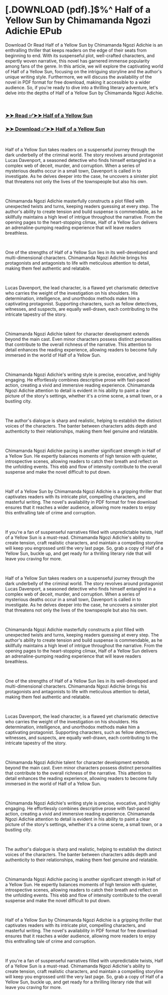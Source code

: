 # [.DOWNLOAD (pdf).]$%^ Half of a Yellow Sun by Chimamanda Ngozi Adichie EPub

<p>Download Or Read Half of a Yellow Sun by Chimamanda Ngozi Adichie is an enthralling thriller that keeps readers on the edge of their seats from beginning to end. With its suspenseful plot, well-crafted characters, and expertly woven narrative, this novel has garnered immense popularity among fans of the genre. In this article, we will explore the captivating world of Half of a Yellow Sun, focusing on the intriguing storyline and the author's unique writing style. Furthermore, we will discuss the availability of the novel in PDF format for free download, making it accessible to a wider audience. So, if you're ready to dive into a thrilling literary adventure, let's delve into the depths of Half of a Yellow Sun by Chimamanda Ngozi Adichie.</p>
<p>&nbsp;</p>

### [➤➤ Read ✅➤➤ Half of a Yellow Sun](https://thehelpfulbooks.blogspot.com/id/18749)

### [➤➤ Download ✅➤➤ Half of a Yellow Sun](https://thehelpfulbooks.blogspot.com/id/18749)

<p>&nbsp;</p>
<p>Half of a Yellow Sun takes readers on a suspenseful journey through the dark underbelly of the criminal world. The story revolves around protagonist Lucas Davenport, a seasoned detective who finds himself entangled in a complex web of deceit, murder, and corruption. When a series of mysterious deaths occur in a small town, Davenport is called in to investigate. As he delves deeper into the case, he uncovers a sinister plot that threatens not only the lives of the townspeople but also his own.</p>
<p>&nbsp;</p>
<p>Chimamanda Ngozi Adichie masterfully constructs a plot filled with unexpected twists and turns, keeping readers guessing at every step. The author's ability to create tension and build suspense is commendable, as he skillfully maintains a high level of intrigue throughout the narrative. From the opening pages to the heart-stopping climax, Half of a Yellow Sun delivers an adrenaline-pumping reading experience that will leave readers breathless.</p>
<p>&nbsp;</p>
<p>One of the strengths of Half of a Yellow Sun lies in its well-developed and multi-dimensional characters. Chimamanda Ngozi Adichie brings his protagonists and antagonists to life with meticulous attention to detail, making them feel authentic and relatable.</p>
<p>&nbsp;</p>
<p>Lucas Davenport, the lead character, is a flawed yet charismatic detective who carries the weight of the investigation on his shoulders. His determination, intelligence, and unorthodox methods make him a captivating protagonist. Supporting characters, such as fellow detectives, witnesses, and suspects, are equally well-drawn, each contributing to the intricate tapestry of the story.</p>
<p>&nbsp;</p>
<p>Chimamanda Ngozi Adichie talent for character development extends beyond the main cast. Even minor characters possess distinct personalities that contribute to the overall richness of the narrative. This attention to detail enhances the reading experience, allowing readers to become fully immersed in the world of Half of a Yellow Sun.</p>
<p>&nbsp;</p>
<p>Chimamanda Ngozi Adichie's writing style is precise, evocative, and highly engaging. He effortlessly combines descriptive prose with fast-paced action, creating a vivid and immersive reading experience. Chimamanda Ngozi Adichie attention to detail is evident in his ability to paint a clear picture of the story's settings, whether it's a crime scene, a small town, or a bustling city.</p>
<p>&nbsp;</p>
<p>The author's dialogue is sharp and realistic, helping to establish the distinct voices of the characters. The banter between characters adds depth and authenticity to their relationships, making them feel genuine and relatable.</p>
<p>&nbsp;</p>
<p>Chimamanda Ngozi Adichie pacing is another significant strength in Half of a Yellow Sun. He expertly balances moments of high tension with quieter, introspective scenes, allowing readers to catch their breath and reflect on the unfolding events. This ebb and flow of intensity contribute to the overall suspense and make the novel difficult to put down.</p>
<p>&nbsp;</p>
<p>Half of a Yellow Sun by Chimamanda Ngozi Adichie is a gripping thriller that captivates readers with its intricate plot, compelling characters, and masterful writing. The novel's availability in PDF format for free download ensures that it reaches a wider audience, allowing more readers to enjoy this enthralling tale of crime and corruption.</p>
<p>&nbsp;</p>
<p>If you're a fan of suspenseful narratives filled with unpredictable twists, Half of a Yellow Sun is a must-read. Chimamanda Ngozi Adichie's ability to create tension, craft realistic characters, and maintain a compelling storyline will keep you engrossed until the very last page. So, grab a copy of Half of a Yellow Sun, buckle up, and get ready for a thrilling literary ride that will leave you craving for more.</p>
<p>&nbsp;</p>
<p>Half of a Yellow Sun takes readers on a suspenseful journey through the dark underbelly of the criminal world. The story revolves around protagonist Lucas Davenport, a seasoned detective who finds himself entangled in a complex web of deceit, murder, and corruption. When a series of mysterious deaths occur in a small town, Davenport is called in to investigate. As he delves deeper into the case, he uncovers a sinister plot that threatens not only the lives of the townspeople but also his own.</p>
<p>&nbsp;</p>
<p>Chimamanda Ngozi Adichie masterfully constructs a plot filled with unexpected twists and turns, keeping readers guessing at every step. The author's ability to create tension and build suspense is commendable, as he skillfully maintains a high level of intrigue throughout the narrative. From the opening pages to the heart-stopping climax, Half of a Yellow Sun delivers an adrenaline-pumping reading experience that will leave readers breathless.</p>
<p>&nbsp;</p>
<p>One of the strengths of Half of a Yellow Sun lies in its well-developed and multi-dimensional characters. Chimamanda Ngozi Adichie brings his protagonists and antagonists to life with meticulous attention to detail, making them feel authentic and relatable.</p>
<p>&nbsp;</p>
<p>Lucas Davenport, the lead character, is a flawed yet charismatic detective who carries the weight of the investigation on his shoulders. His determination, intelligence, and unorthodox methods make him a captivating protagonist. Supporting characters, such as fellow detectives, witnesses, and suspects, are equally well-drawn, each contributing to the intricate tapestry of the story.</p>
<p>&nbsp;</p>
<p>Chimamanda Ngozi Adichie talent for character development extends beyond the main cast. Even minor characters possess distinct personalities that contribute to the overall richness of the narrative. This attention to detail enhances the reading experience, allowing readers to become fully immersed in the world of Half of a Yellow Sun.</p>
<p>&nbsp;</p>
<p>Chimamanda Ngozi Adichie's writing style is precise, evocative, and highly engaging. He effortlessly combines descriptive prose with fast-paced action, creating a vivid and immersive reading experience. Chimamanda Ngozi Adichie attention to detail is evident in his ability to paint a clear picture of the story's settings, whether it's a crime scene, a small town, or a bustling city.</p>
<p>&nbsp;</p>
<p>The author's dialogue is sharp and realistic, helping to establish the distinct voices of the characters. The banter between characters adds depth and authenticity to their relationships, making them feel genuine and relatable.</p>
<p>&nbsp;</p>
<p>Chimamanda Ngozi Adichie pacing is another significant strength in Half of a Yellow Sun. He expertly balances moments of high tension with quieter, introspective scenes, allowing readers to catch their breath and reflect on the unfolding events. This ebb and flow of intensity contribute to the overall suspense and make the novel difficult to put down.</p>
<p>&nbsp;</p>
<p>Half of a Yellow Sun by Chimamanda Ngozi Adichie is a gripping thriller that captivates readers with its intricate plot, compelling characters, and masterful writing. The novel's availability in PDF format for free download ensures that it reaches a wider audience, allowing more readers to enjoy this enthralling tale of crime and corruption.</p>
<p>&nbsp;</p>
<p>If you're a fan of suspenseful narratives filled with unpredictable twists, Half of a Yellow Sun is a must-read. Chimamanda Ngozi Adichie's ability to create tension, craft realistic characters, and maintain a compelling storyline will keep you engrossed until the very last page. So, grab a copy of Half of a Yellow Sun, buckle up, and get ready for a thrilling literary ride that will leave you craving for more.</p>
<p>&nbsp;</p>
